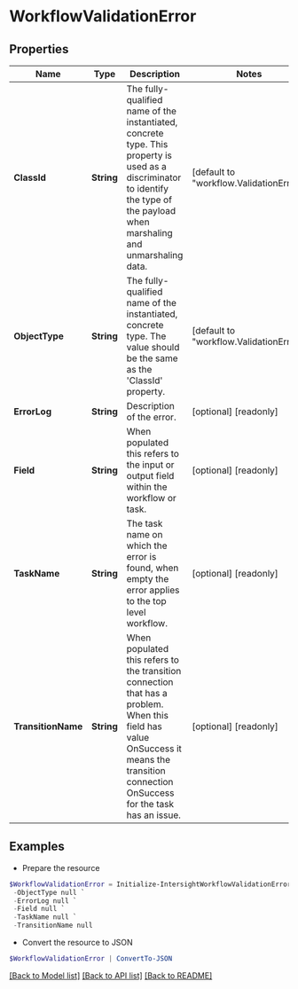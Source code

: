 # WorkflowValidationError
## Properties

Name | Type | Description | Notes
------------ | ------------- | ------------- | -------------
**ClassId** | **String** | The fully-qualified name of the instantiated, concrete type. This property is used as a discriminator to identify the type of the payload when marshaling and unmarshaling data. | [default to "workflow.ValidationError"]
**ObjectType** | **String** | The fully-qualified name of the instantiated, concrete type. The value should be the same as the &#39;ClassId&#39; property. | [default to "workflow.ValidationError"]
**ErrorLog** | **String** | Description of the error. | [optional] [readonly] 
**Field** | **String** | When populated this refers to the input or output field within the workflow or task. | [optional] [readonly] 
**TaskName** | **String** | The task name on which the error is found, when empty the error applies to the top level workflow. | [optional] [readonly] 
**TransitionName** | **String** | When populated this refers to the transition connection that has a problem. When this field has value OnSuccess it means the transition connection OnSuccess for the task has an issue. | [optional] [readonly] 

## Examples

- Prepare the resource
```powershell
$WorkflowValidationError = Initialize-IntersightWorkflowValidationError  -ClassId null `
 -ObjectType null `
 -ErrorLog null `
 -Field null `
 -TaskName null `
 -TransitionName null
```

- Convert the resource to JSON
```powershell
$WorkflowValidationError | ConvertTo-JSON
```

[[Back to Model list]](../README.md#documentation-for-models) [[Back to API list]](../README.md#documentation-for-api-endpoints) [[Back to README]](../README.md)

